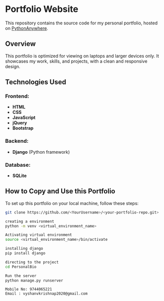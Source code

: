 # Portfolio Website

This repository contains the source code for my personal portfolio, hosted on [PythonAnywhere](https://Vaishnav2002.pythonanywhere.com).

## Overview

This portfolio is optimized for viewing on laptops and larger devices only. It showcases my work, skills, and projects, with a clean and responsive design.

## Technologies Used

### Frontend:
- **HTML**
- **CSS**
- **JavaScript**
- **jQuery**
- **Bootstrap**

### Backend:
- **Django** (Python framework)

### Database:
- **SQLite**

## How to Copy and Use this Portfolio

To set up this portfolio on your local machine, follow these steps:

```bash
git clone https://github.com/<YourUsername>/<your-portfolio-repo.git>

creating a environment
python -m venv <virtual_environment_name>

Activating virtual environment
source <virtual_environment_name>/bin/activate

installing django
pip install django

directing to the project
cd PersonalBio

Run the server
python manage.py runserver
```
```contact
Mobile No: 9744065221
Email : vyshanvkrishnap2020@gmail.com
```




